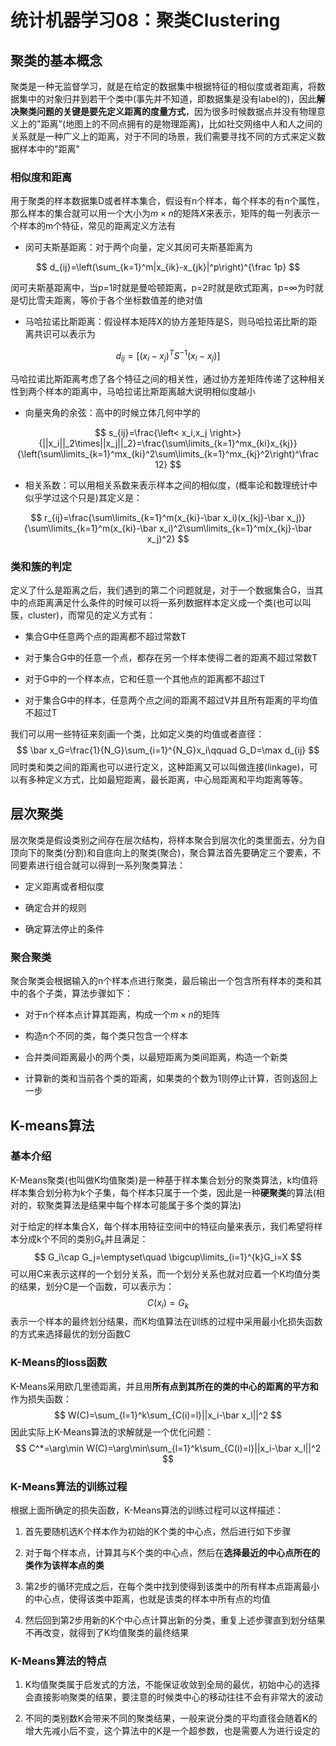 # 统计机器学习08：聚类Clustering



聚类的基本概念
--------------

聚类是一种无监督学习，就是在给定的数据集中根据特征的相似度或者距离，将数据集中的对象归并到若干个类中(事先并不知道，即数据集是没有label的)，因此**解决聚类问题的关键是要先定义距离的度量方式**，因为很多时候数据点并没有物理意义上的"距离"(地图上的不同点拥有的是物理距离)，比如社交网络中人和人之间的关系就是一种广义上的距离，对于不同的场景，我们需要寻找不同的方式来定义数据样本中的"距离"

### 相似度和距离

用于聚类的样本数据集D或者样本集合，假设有n个样本，每个样本的有n个属性，那么样本的集合就可以用一个大小为$m\times n$的矩阵$X$来表示，矩阵的每一列表示一个样本的m个特征，常见的距离定义方法有

-   闵可夫斯基距离：对于两个向量，定义其闵可夫斯基距离为

$$
d_{ij}=\left(\sum_{k=1}^m|x_{ik}-x_{jk}|^p\right)^{\frac 1p}
$$

闵可夫斯基距离中，当p=1时就是曼哈顿距离，p=2时就是欧式距离，p=$\infty$为时就是切比雪夫距离，等价于各个坐标数值差的绝对值

-   马哈拉诺比斯距离：假设样本矩阵X的协方差矩阵是S，则马哈拉诺比斯的距离共识可以表示为

$$
d_{ij}=\left[(x_i-x_j)^TS^{-1}(x_i-x_j)\right]
$$

马哈拉诺比斯距离考虑了各个特征之间的相关性，通过协方差矩阵传递了这种相关性到两个样本的距离中，马哈拉诺比斯距离越大说明相似度越小

-   向量夹角的余弦：高中的时候立体几何中学的

$$
s_{ij}=\frac{\left< x_i,x_j \right>}{||x_i||_2\times||x_j||_2}=\frac{\sum\limits_{k=1}^mx_{ki}x_{kj}}{\left(\sum\limits_{k=1}^mx_{ki}^2\sum\limits_{k=1}^mx_{kj}^2\right)^\frac 12}
$$



-   相关系数：可以用相关系数来表示样本之间的相似度，(概率论和数理统计中似乎学过这个只是)其定义是：

$$
r_{ij}=\frac{\sum\limits_{k=1}^m(x_{ki}-\bar x_i)(x_{kj}-\bar x_j)}{\sum\limits_{k=1}^m(x_{ki}-\bar x_i)^2\sum\limits_{k=1}^m(x_{kj}-\bar x_j)^2}
$$



### 类和簇的判定

定义了什么是距离之后，我们遇到的第二个问题就是，对于一个数据集合G，当其中的点距离满足什么条件的时候可以将一系列数据样本定义成一个类(也可以叫簇，cluster)，而常见的定义方式有：

-   集合G中任意两个点的距离都不超过常数T

-   对于集合G中的任意一个点，都存在另一个样本使得二者的距离不超过常数T

-   对于G中的一个样本点，它和任意一个其他点的距离都不超过T

-   对于集合G中的样本，任意两个点之间的距离不超过V并且所有距离的平均值不超过T

我们可以用一些特征来刻画一个类，比如定义类的均值或者直径：
$$
\bar x_G=\frac{1}{N_G}\sum_{i=1}^{N_G}x_i\qquad G_D=\max d_{ij}
$$
同时类和类之间的距离也可以进行定义，这种距离又可以叫做连接(linkage)，可以有多种定义方式，比如最短距离，最长距离，中心局距离和平均距离等等。

层次聚类
--------

层次聚类是假设类别之间存在层次结构，将样本聚合到层次化的类里面去，分为自顶向下的聚类(分割)和自底向上的聚类(聚合)，聚合算法首先要确定三个要素，不同要素进行组合就可以得到一系列聚类算法：

-   定义距离或者相似度

-   确定合并的规则

-   确定算法停止的条件

### 聚合聚类

聚合聚类会根据输入的n个样本点进行聚类，最后输出一个包含所有样本的类和其中的各个子类，算法步骤如下：

-   对于n个样本点计算其距离，构成一个$m\times n$的矩阵

-   构造n个不同的类，每个类只包含一个样本

-   合并类间距离最小的两个类，以最短距离为类间距离，构造一个新类

-   计算新的类和当前各个类的距离，如果类的个数为1则停止计算，否则返回上一步

K-means算法
-----------

### 基本介绍

K-Means聚类(也叫做K均值聚类)是一种基于样本集合划分的聚类算法，k均值将样本集合划分称为k个子集，每个样本只属于一个类，因此是一种**硬聚类**的算法(相对的，软聚类算法是结果中每个样本可能属于多个类的算法)

对于给定的样本集合X，每个样本用特征空间中的特征向量来表示，我们希望将样本分成k个不同的类别$G_k$并且满足：
$$
G_i\cap G_j=\emptyset\quad \bigcup\limits_{i=1}^{k}G_i=X
$$
可以用C来表示这样的一个划分关系，而一个划分关系也就对应着一个K均值分类的结果，划分C是一个函数，可以表示为：
$$
C(x_i)=G_k
$$
表示一个样本的最终划分结果，而K均值算法在训练的过程中采用最小化损失函数的方式来选择最优的划分函数C

### K-Means的loss函数

K-Means采用欧几里德距离，并且用**所有点到其所在的类的中心的距离的平方和**作为损失函数：
$$
W(C)=\sum_{l=1}^k\sum_{C(i)=l}||x_i-\bar x_l||^2
$$
因此实际上K-Means算法的求解就是一个优化问题：
$$
C^*=\arg\min W(C)=\arg\min\sum_{l=1}^k\sum_{C(i)=l}||x_i-\bar x_l||^2
$$


### K-Means算法的训练过程

根据上面所确定的损失函数，K-Means算法的训练过程可以这样描述：

1.  首先要随机选K个样本作为初始的K个类的中心点，然后进行如下步骤

2.  对于每个样本点，计算其与K个类的中心点，然后在**选择最近的中心点所在的类作为该样本点的类**

3.  第2步的循环完成之后，在每个类中找到使得到该类中的所有样本点距离最小的中心点，使得该类中距离，也就是该类的样本中所有点的均值

4.  然后回到第2步用新的K个中心点计算出新的分类，重复上述步骤直到划分结果不再改变，就得到了K均值聚类的最终结果

### K-Means算法的特点

1.  K均值聚类属于启发式的方法，不能保证收敛到全局的最优，初始中心的选择会直接影响聚类的结果，要注意的时候类中心的移动往往不会有非常大的波动

2.  不同的类别数K会带来不同的聚类结果，一般来说分类的平均直径会随着K的增大先减小后不变，这个算法中的K是一个超参数，也是需要人为进行设定的